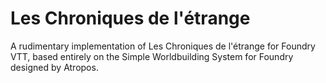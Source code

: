 # Les Chroniques de l'étrange

A rudimentary implementation of Les Chroniques de l'étrange for Foundry VTT, based entirely on the Simple Worldbuilding System for Foundry designed by Atropos.
